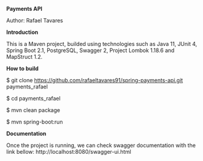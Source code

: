 **Payments API**

Author: Rafael Tavares

**Introduction**

This is a Maven project, builded using technologies such as Java 11, JUnit 4, Spring Boot 2.1, PostgreSQL, Swagger 2, Project Lombok 1.18.6 and MapStruct 1.2.

**How to build**

$ git clone https://github.com/rafaeltavares91/spring-payments-api.git payments_rafael

$ cd payments_rafael

$ mvn clean package

$ mvn spring-boot:run

**Documentation**

Once the project is running, we can check swagger documentation with the link bellow: 
http://localhost:8080/swagger-ui.html
